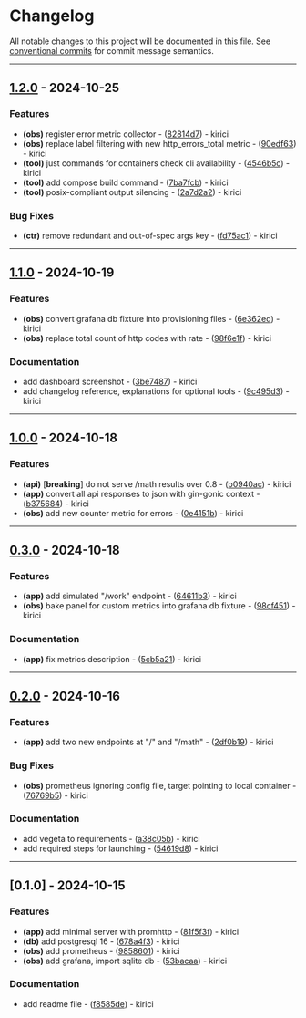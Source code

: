 # Changelog

All notable changes to this project will be documented in this file. See [conventional commits](https://www.conventionalcommits.org/) for commit message semantics.

---
## [1.2.0](https://github.com/kirici/myapp/compare/v1.1.0..v1.2.0) - 2024-10-25

### Features

- **(obs)** register error metric collector - ([82814d7](https://github.com/kirici/myapp/commit/82814d7e3c0353dc26656e5cc5f4c4b7f2831b43)) - kirici
- **(obs)** replace label filtering with new http_errors_total metric - ([90edf63](https://github.com/kirici/myapp/commit/90edf63ae058006c5b25f5cfffcb3a4b99735050)) - kirici
- **(tool)** just commands for containers check cli availability - ([4546b5c](https://github.com/kirici/myapp/commit/4546b5c567128f18576197f511da824e22acb037)) - kirici
- **(tool)** add compose build command - ([7ba7fcb](https://github.com/kirici/myapp/commit/7ba7fcb76f5798bbda94e8b3e4e5baf57320a04d)) - kirici
- **(tool)** posix-compliant output silencing - ([2a7d2a2](https://github.com/kirici/myapp/commit/2a7d2a2e44f1fa0b812161fb6307e2cc104feae9)) - kirici

### Bug Fixes

- **(ctr)** remove redundant and out-of-spec args key - ([fd75ac1](https://github.com/kirici/myapp/commit/fd75ac18c1326d8511dd25754d4e5a5a9eddc291)) - kirici

---
## [1.1.0](https://github.com/kirici/myapp/compare/v1.0.0..v1.1.0) - 2024-10-19

### Features

- **(obs)** convert grafana db fixture into provisioning files - ([6e362ed](https://github.com/kirici/myapp/commit/6e362ed4cb40c518c60b54631ccf636242ee1d4f)) - kirici
- **(obs)** replace total count of http codes with rate - ([98f6e1f](https://github.com/kirici/myapp/commit/98f6e1f8a027873df49411de6ac2f8487261e38a)) - kirici

### Documentation

- add dashboard screenshot - ([3be7487](https://github.com/kirici/myapp/commit/3be74879b43ee654813686e60bac042e83206c9c)) - kirici
- add changelog reference, explanations for optional tools - ([9c495d3](https://github.com/kirici/myapp/commit/9c495d355c96149f92debbe3a9d128aa7ca77e7c)) - kirici

---
## [1.0.0](https://github.com/kirici/myapp/compare/v0.3.0..v1.0.0) - 2024-10-18

### Features

- **(api)** [**breaking**] do not serve /math results over 0.8 - ([b0940ac](https://github.com/kirici/myapp/commit/b0940acc62babd3e7b5b4e6a31fb619aa97e14fc)) - kirici
- **(app)** convert all api responses to json with gin-gonic context - ([b375684](https://github.com/kirici/myapp/commit/b37568456d511e797209df9a712bf532b2f342b2)) - kirici
- **(obs)** add new counter metric for errors - ([0e4151b](https://github.com/kirici/myapp/commit/0e4151b71a924e082749b21dd706f99c223acbf2)) - kirici

---
## [0.3.0](https://github.com/kirici/myapp/compare/v0.2.0..v0.3.0) - 2024-10-18

### Features

- **(app)** add simulated "/work" endpoint - ([64611b3](https://github.com/kirici/myapp/commit/64611b372fdf6473887e9252ec460d9e7fb3dcb8)) - kirici
- **(obs)** bake panel for custom metrics into grafana db fixture - ([98cf451](https://github.com/kirici/myapp/commit/98cf4519d6b56b392652f0739235aafefa9b5ba2)) - kirici

### Documentation

- **(app)** fix metrics description - ([5cb5a21](https://github.com/kirici/myapp/commit/5cb5a21058e757197c23e65a082fa7297ac955f0)) - kirici

---
## [0.2.0](https://github.com/kirici/myapp/compare/v0.1.0..v0.2.0) - 2024-10-16

### Features

- **(app)** add two new endpoints at "/" and "/math" - ([2df0b19](https://github.com/kirici/myapp/commit/2df0b19a8fc4dc3b5440067639e46ea6f99be873)) - kirici

### Bug Fixes

- **(obs)** prometheus ignoring config file, target pointing to local container - ([76769b5](https://github.com/kirici/myapp/commit/76769b5f95ba3c104866fc56f8b62969b041fd89)) - kirici

### Documentation

- add vegeta to requirements - ([a38c05b](https://github.com/kirici/myapp/commit/a38c05bc88a75495fae8893b9d81c356c84f3c7f)) - kirici
- add required steps for launching - ([54619d8](https://github.com/kirici/myapp/commit/54619d877ab47ef37f65eee1cb0048d4b1cdb4ca)) - kirici

---
## [0.1.0] - 2024-10-15

### Features

- **(app)** add minimal server with promhttp - ([81f5f3f](https://github.com/kirici/myapp/commit/81f5f3f54907109f9a43b10a4f9dba3d8c2acc40)) - kirici
- **(db)** add postgresql 16 - ([678a4f3](https://github.com/kirici/myapp/commit/678a4f3df0787312baae32efd444df09c7a23286)) - kirici
- **(obs)** add prometheus - ([9858601](https://github.com/kirici/myapp/commit/9858601be452492ad5c87fb588ec3460df7a7c34)) - kirici
- **(obs)** add grafana, import sqlite db - ([53bacaa](https://github.com/kirici/myapp/commit/53bacaaba67446006da60a5f56565dbb6134e079)) - kirici

### Documentation

- add readme file - ([f8585de](https://github.com/kirici/myapp/commit/f8585de652060e612246cd2cfc4a27d6fa84cbfe)) - kirici

<!-- generated by git-cliff -->
